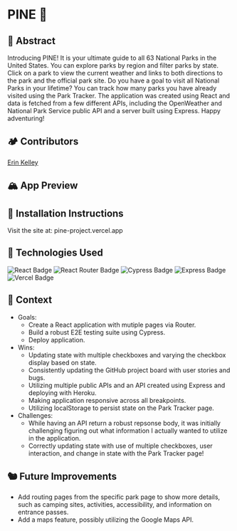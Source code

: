 # PINE 🌲

## 🐻 Abstract
Introducing PINE! It is your ultimate guide to all 63 National Parks in the United States. You can explore parks by region and filter parks by state. Click on a park to view the current weather and links to both directions to the park and the official park site. Do you have a goal to visit all National Parks in your lifetime? You can track how many parks you have already visited using the Park Tracker. The application was created using React and data is fetched from a few different APIs, including the OpenWeather and National Park Service public API and a server built using Express. Happy adventuring! 

## 🏕️ Contributors 
[Erin Kelley](https://github.com/kelleyej)

## 🏔️ App Preview 

## 🦌 Installation Instructions
Visit the site at: pine-project.vercel.app

## 🫎 Technologies Used 
![React Badge](https://img.shields.io/badge/React-61DAFB?logo=react&logoColor=000&style=flat) ![React Router Badge](https://img.shields.io/badge/React%20Router-CA4245?logo=reactrouter&logoColor=fff&style=flat) ![Cypress Badge](https://img.shields.io/badge/Cypress-69D3A7?logo=cypress&logoColor=fff&style=flat) ![Express Badge](https://img.shields.io/badge/Express-000?logo=express&logoColor=fff&style=flat) ![Vercel Badge](https://img.shields.io/badge/Vercel-000?logo=vercel&logoColor=fff&style=flat)

## 🌵 Context 
- Goals:
  - Create a React application with mutiple pages via Router.
  - Build a robust E2E testing suite using Cypress.
  - Deploy application. 
- Wins:
  - Updating state with multiple checkboxes and varying the checkbox display based on state.
  - Consistently updating the GitHub project board with user stories and bugs.
  - Utilizing multiple public APIs and an API created using Express and deploying with Heroku.
  - Making application responsive across all breakpoints.
  - Utilizing localStorage to persist state on the Park Tracker page. 
- Challenges:
  - While having an API return a robust repsonse body, it was initially challenging figuring out what information I actually wanted to utilize in the application.
  - Correctly updating state with use of multiple checkboxes, user interaction, and change in state with the Park Tracker page!
    
## 🐿️ Future Improvements 
- Add routing pages from the specific park page to show more details, such as camping sites, activities, accessibility, and information on entrance passes.
- Add a maps feature, possibly utilizing the Google Maps API. 
